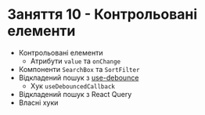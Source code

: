 # Заняття 10 - Контрольовані елементи

- Контрольовані елементи
  - Атрибути `value` та `onChange`
- Компоненти `SearchBox` та `SortFilter`
- Відкладений пошук з [use-debounce](https://www.npmjs.com/package/use-debounce)
  - Хук `useDebouncedCallback`
- Відкладений пошук з React Query
- Власні хуки

